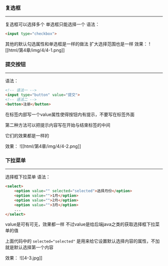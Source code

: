### 复选框
---
复选框可以选择多个
单选框只能选择一个
语法：
```html
<input type="checkbox">
```
其他的默认勾选属性和单选框是一样的做法
扩大选择范围也是一样
效果：
![[html/第4章/img/4/4-1.png]]


### 提交按钮
---
语法：
```html
<!-- 语法一 -->
<input type="button" value="提交">
<!-- 语法二 -->
<button>注册</button>
```
在标签内部写一个value属性使得按钮内有提示，不要写在标签外面

第二种方法可以把提示内容写在开始与结束标签的中间

它们的效果都是一样的

效果：
![[html/第4章/img/4/4-2.png]]

### 下拉菜单
---
选择框下拉菜单
语法：
```html
<select>
    <option value="" selected="selected">选择月份</option>
    <option value="">1月</option>
    <option value="">2月</option>
    <option value="">3月</option>
    ...
</select>
```
value是可有可无，效果都一样
不过value是给后端java之类的获取选择框下拉菜单的值

上面代码中的 `selected="selected"` 是用来给它设置默认选择内容的属性，不加就是默认选择第一个内容

效果：
![[4-3.jpg]]
